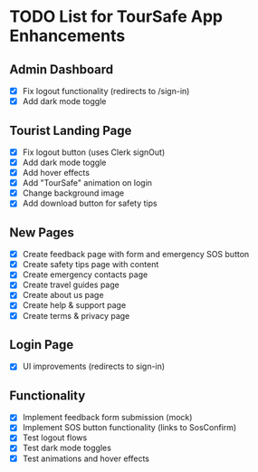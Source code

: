 # TODO List for TourSafe App Enhancements

## Admin Dashboard
- [x] Fix logout functionality (redirects to /sign-in)
- [x] Add dark mode toggle

## Tourist Landing Page
- [x] Fix logout button (uses Clerk signOut)
- [x] Add dark mode toggle
- [x] Add hover effects
- [x] Add "TourSafe" animation on login
- [x] Change background image
- [x] Add download button for safety tips

## New Pages
- [x] Create feedback page with form and emergency SOS button
- [x] Create safety tips page with content
- [x] Create emergency contacts page
- [x] Create travel guides page
- [x] Create about us page
- [x] Create help & support page
- [x] Create terms & privacy page

## Login Page
- [x] UI improvements (redirects to sign-in)

## Functionality
- [x] Implement feedback form submission (mock)
- [x] Implement SOS button functionality (links to SosConfirm)
- [x] Test logout flows
- [x] Test dark mode toggles
- [x] Test animations and hover effects
